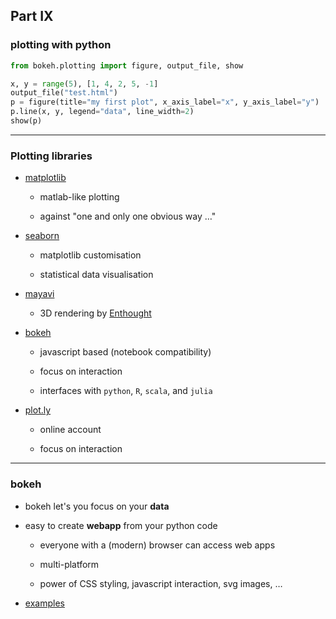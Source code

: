 ## Part IX
### plotting with python

```python
from bokeh.plotting import figure, output_file, show

x, y = range(5), [1, 4, 2, 5, -1]
output_file("test.html")
p = figure(title="my first plot", x_axis_label="x", y_axis_label="y")
p.line(x, y, legend="data", line_width=2)
show(p)
```

---

### Plotting libraries

* [matplotlib](http://matplotlib.org)

  * matlab-like plotting

  * against "one and only one obvious way &#8230;"

* [seaborn](http://seaborn.pydata.org)

  * matplotlib customisation

  * statistical data visualisation

* [mayavi](http://code.enthought.com/projects/mayavi/)

  * 3D rendering by [Enthought](https://www.enthought.com)

* [bokeh](https://bokeh.pydata.org/en/latest/index.html)
  <!-- .element: class="fragment grow" data-fragment-index="1" -->

  * javascript based (notebook compatibility)

  * focus on interaction

  * interfaces with `python`, `R`, `scala`, and `julia`

* [plot.ly](https://plot.ly/python/)

  * online account

  * focus on interaction

---

### bokeh

* bokeh let's you focus on your __data__

* easy to create __webapp__ from your python code

  * everyone with a (modern) browser can access web apps

  * multi-platform

  * power of CSS styling, javascript interaction, svg images, &#8230;

* [examples](https://bokeh.pydata.org/en/latest/docs/gallery.html#gallery)
